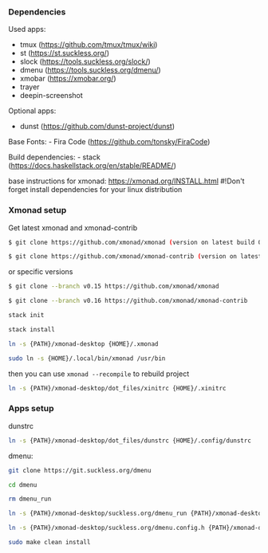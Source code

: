### Dependencies

Used apps:
- tmux   (https://github.com/tmux/tmux/wiki)
- st     (https://st.suckless.org/)
- slock  (https://tools.suckless.org/slock/)
- dmenu  (https://tools.suckless.org/dmenu/)
- xmobar (https://xmobar.org/)
- trayer
- deepin-screenshot

Optional apps:
 - dunst  (https://github.com/dunst-project/dunst)

Base Fonts:
    - Fira Code (https://github.com/tonsky/FiraCode)

Build dependencies:
    - stack  (https://docs.haskellstack.org/en/stable/README/)

base instructions for xmonad: https://xmonad.org/INSTALL.html
#!Don't forget install dependencies for your linux distribution

### Xmonad setup
Get latest xmonad and xmonad-contrib
```bash
$ git clone https://github.com/xmonad/xmonad (version on latest build 0.17.0.9)
```
```bash
$ git clone https://github.com/xmonad/xmonad-contrib (version on latest build 0.17.0.9)
```
or specific versions
```bash
$ git clone --branch v0.15 https://github.com/xmonad/xmonad
```
```bash
$ git clone --branch v0.16 https://github.com/xmonad/xmonad-contrib
```
```bash
stack init
```
```bash
stack install
```
```bash
ln -s {PATH}/xmonad-desktop {HOME}/.xmonad
```
```bash
sudo ln -s {HOME}/.local/bin/xmonad /usr/bin
```
then you can use ```xmonad --recompile``` to rebuild project

```bash
ln -s {PATH}/xmonad-desktop/dot_files/xinitrc {HOME}/.xinitrc
```

### Apps setup
dunstrc
```bash
ln -s {PATH}/xmonad-desktop/dot_files/dunstrc {HOME}/.config/dunstrc
```
dmenu:
```bash
git clone https://git.suckless.org/dmenu
```
```bash
cd dmenu
```
```bash
rm dmenu_run
```
```bash
ln -s {PATH}/xmonad-desktop/suckless.org/dmenu_run {PATH}/xmonad-desktop/suckless.org/dmenu/dmenu_run
```
```bash
ln -s {PATH}/xmonad-desktop/suckless.org/dmenu.config.h {PATH}/xmonad-desktop/suckless.org/dmenu/config.h
```
```bash
sudo make clean install
```
